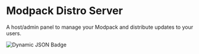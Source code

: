 # Modpack Distro Server

A host/admin panel to manage your Modpack and distribute updates to your users.

![Dynamic JSON Badge](https://img.shields.io/badge/dynamic/json?url=https%3A%2F%2Fraw.githubusercontent.com%2FCartelModpack%2FModpack-Distro-Server%2Frefs%2Fheads%2Fmain%2Fpackage.json&query=version&style=flat-square&label=Version&color=7ac1c8)
